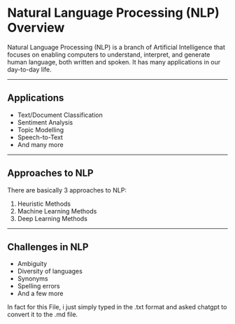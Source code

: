 # Natural Language Processing (NLP) Overview

Natural Language Processing (NLP) is a branch of Artificial Intelligence that focuses on enabling computers to understand, interpret, and generate human language, both written and spoken. It has many applications in our day-to-day life.

---

## Applications
- Text/Document Classification
- Sentiment Analysis
- Topic Modelling
- Speech-to-Text
- And many more

---

## Approaches to NLP
There are basically 3 approaches to NLP:
1. Heuristic Methods
2. Machine Learning Methods
3. Deep Learning Methods

---

## Challenges in NLP
- Ambiguity
- Diversity of languages
- Synonyms
- Spelling errors
- And a few more


In fact for this File, i just simply typed in the .txt format and asked chatgpt to convert it to the .md file.
